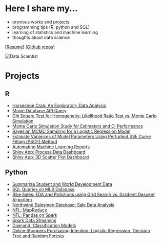 # Here I share my...

- previous works and projects
- programming tips (R, python and SQL)
- learning of statistics and machine learning 
- thoughts about data science

[[Resume](https://profile.indeed.com/p/chienlanh-tkm9w32)] [[Github repos](https://github.com/chsueh2?tab=repositories)]

![Data Scientist](https://i.redd.it/p6va3hrtmvr71.jpg)

# Projects

## R

- [Horseshoe Crab: An Exploratory Data Analysis](https://github.com/chsueh2/Horseshoe_Crab_EDA)
- [Movie Database API Query](https://github.com/chsueh2/Movie_Database_API_Query)
- [Chi Square Test for Homogeneity: Likelihood Ratio Test vs. Monte Carlo Simulation](https://github.com/chsueh2/LRT_Chi_Square_Test)
- [Monte Carlo Simulation Study for Estimators and CI Performance](https://github.com/chsueh2/MonteCarlo_CI_Performance)
- [Bayesian MCMC Sampling for a Logistic Regression Model](https://github.com/chsueh2/MCMC_Sampling)
- [Estimate Variances of Model Parameters Using Perturbed SSE Curve Fitting (PSCF) Method](https://github.com/chsueh2/Estimate_Variances_PSCF)
- [Automating Machine Learning Reports](https://github.com/chsueh2/Automating_Modeling_Reports)
- [Shiny App: Process Data Dashboard](https://github.com/chsueh2/Process_Data_Dashboard)
- [Shiny App: 3D Scatter Plot Dashboard](https://github.com/chsueh2/3D_Scatter_Plot_Dashboard)

## Python

- [Summarize Student and World Development Data](https://github.com/chsueh2/Summarizing_Data)
- [SQL Queries on MLB Database](https://github.com/chsueh2/Querying_Database_MLB)
- [Bike Sales: EDA and Prdictions using Grid Search vs. Gradient Descent Algorithm](https://github.com/chsueh2/Grid_Search_GD)
- [Northwind Salesmen Database: Sale Data Analysis](https://github.com/chsueh2/Northwind_Salesmen_Database)
- [NFL: MapReduce](https://github.com/chsueh2/NFL_MapReduce)
- [NFL: Pandas on Spark](https://github.com/chsueh2/NFL_pandas-on-Spark)
- [Spark Data Streaming](https://github.com/chsueh2/PySpark_Streaming)
- [Diamond: Classification Models](https://github.com/chsueh2/Diamond)
- [Online Shoppers Purchasing Intention: Logistic Regression, Decision Tree and Random Forests](https://github.com/chsueh2/Online_Shoppers_Purchasing_Intention)






